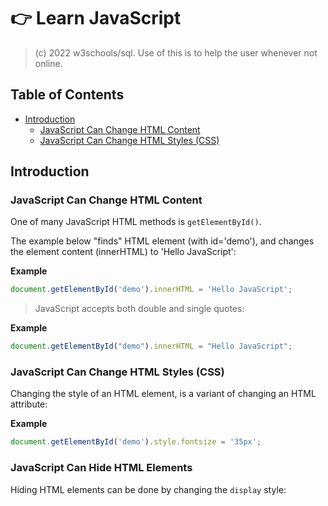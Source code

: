 # :point_right: Learn JavaScript

> (c) 2022 w3schools/sql. Use of this is to help the user whenever not online.

## Table of Contents

- [Introduction](#introduction)
  - [JavaScript Can Change HTML Content](#javascript-can-change-html-content)
  - [JavaScript Can Change HTML Styles (CSS)](#javascript-can-change-html-styles-(css))


<a id='introduction'></a>
## Introduction

<a id='javascript-can-change-html-content'></a>
### JavaScript Can Change HTML Content

One of many JavaScript HTML methods is `getElementById()`.

The example below "finds" HTML element (with id='demo'), and changes the element content (innerHTML) to 'Hello JavaScript':

**Example**

``` js
document.getElementById('demo').innerHTML = 'Hello JavaScript';
```

> JavaScript accepts both double and single quotes:

**Example**

``` js
document.getElementById("demo").innerHTML = "Hello JavaScript";
```

<a id='javascript-can-change-html-styles-(css)'></a>
### JavaScript Can Change HTML Styles (CSS)

Changing the style of an HTML element, is a variant of changing an HTML attribute:

**Example**

``` js
document.getElementById('demo').style.fontsize = '35px';
```

### JavaScript Can Hide HTML Elements

Hiding HTML elements can be done by changing the `display` style:
